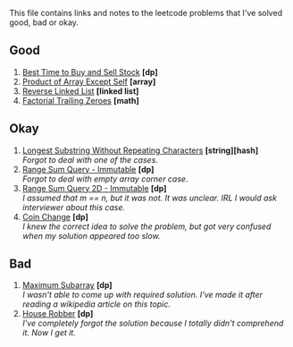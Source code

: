 This file contains links and notes to the leetcode problems that I've solved good, bad or okay.

## Good
1. [Best Time to Buy and Sell Stock](https://leetcode.com/problems/best-time-to-buy-and-sell-stock/) **\[dp]**
1. [Product of Array Except Self](https://leetcode.com/problems/product-of-array-except-self/) **\[array]**
1. [Reverse Linked List](https://leetcode.com/problems/reverse-linked-list/) **\[linked list]**
1. [Factorial Trailing Zeroes](https://leetcode.com/problems/factorial-trailing-zeroes/) **\[math]**

## Okay
1. [Longest Substring Without Repeating Characters](https://leetcode.com/problems/longest-substring-without-repeating-characters/)
   **\[string]\[hash]**  
   *Forgot to deal with one of the cases*.
1. [Range Sum Query - Immutable](https://leetcode.com/problems/range-sum-query-immutable/) **\[dp]**  
   *Forgot to deal with empty array corner case*.
1. [Range Sum Query 2D - Immutable](https://leetcode.com/problems/range-sum-query-2d-immutable/) **\[dp]**  
   *I assumed that m == n, but it was not. It was unclear. IRL I would ask interviewer about this case.*
1. [Coin Change](https://leetcode.com/problems/coin-change/) **\[dp]**  
   *I knew the correct idea to solve the problem, but got very confused when my solution appeared too slow.*

## Bad
1. [Maximum Subarray](https://leetcode.com/problems/maximum-subarray/) **\[dp]**  
   *I wasn't able to come up with required solution. I've made it after reading a wikipedia article on this topic.*
1. [House Robber](https://leetcode.com/problems/house-robber/) **\[dp]**  
   *I've completely forgot the solution because I totally didn't comprehend it. Now I get it.*
